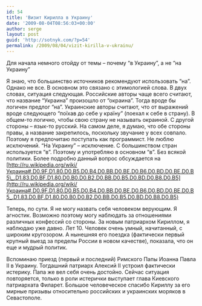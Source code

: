 ```yaml
---
id: 54
title: 'Визит Кирилла в Украину'
date: '2009-08-04T08:56:03+00:00'
author: serge
layout: post
guid: 'http://sotnyk.com/?p=54'
permalink: /2009/08/04/vizit-kirilla-v-ukrainu/
---
```


Для начала немного отойду от темы – почему “в Украину”, а не “на Украину”

Я знаю, что большинство источников рекомендуют использовать “на”. Однако не все. В основном это связано с этимологией слова. В двух словах, ситуация следующая. Российские авторы чаще всего считают, что название “Украина” произошло от “окраина”. Тогда вроде бы логичен предлог “на”. Украинские авторы считают, что от выражений вроде следующего “поїхав до себе у країну” (поехал к себе в страну). В общем-то логично, чтобы свою страну не называть окраиной. С другой стороны – язык-то русский. На самом деле, я думаю, что обе стороны правы, а название закрепилось, поскольку звучание у всех совпало. Поэтому я предпочитаю поступать как программист. Не люблю исключений. “На Украину” – исключение. С большинством стран используется “в”. Поэтому и употребляю в основном “в”. Без всякой политики. Более подробно данный вопрос обсуждается на [http://ru.wikipedia.org/wiki/Украина#.D0.9F.D1.80.D0.B5.D0.B4.D0.BB.D0.BE.D0.B6.D0.BD.D0.BE.D0.B5\_.D1.83.D0.BF.D1.80.D0.B0.D0.B2.D0.BB.D0.B5.D0.BD.D0.B8.D0.B5](http://ru.wikipedia.org/wiki/Украина#.D0.9F.D1.80.D0.B5.D0.B4.D0.BB.D0.BE.D0.B6.D0.BD.D0.BE.D0.B5_.D1.83.D0.BF.D1.80.D0.B0.D0.B2.D0.BB.D0.B5.D0.BD.D0.B8.D0.B5)

Теперь, по сути. Я не могу назвать себя человеком верующим. Я агностик. Возможно поэтому могу наблюдать за отношениями различных конфессий со стороны. За новым патриархом Кириллом, я наблюдаю уже давно. Лет 10. Человек очень умный, начитанный, с широким кругозором. А нынешняя его поездка (фактически первый крупный выезд за пределы России в новом качестве), показала, что он еще и мудрый политик.

Вспоминаю приезд (первый и последний) Римского Папы Иоанна Павла II в Украину. Тогдашний патриарх Алексий II устроил фактически истерику. Папа же вел себя очень достойно. Сейчас ситуация повторяется, только в роли истерички выступает глава Киевского патриархата Филарет. Большое человеческое спасибо Кириллу за его мирные призывы относительно российских и украинских моряков в Севастополе.